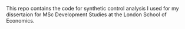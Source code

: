 This repo contains the code for synthetic control analysis I used for my dissertaion for MSc Development Studies at the London School of Economics. 
